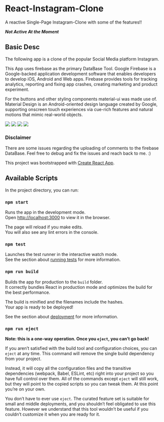 
# React-Instagram-Clone
A reactive Single-Page Instagram-Clone with some of the features!!

***Not Active At the Moment***

## Basic Desc
The following app is a clone of the popular Social Media platform Instagram. 

This App uses firebase as the primary DataBase Tool. 
Google Firebase is a Google-backed application development software that enables developers to develop iOS, Android and Web apps. Firebase provides tools for tracking analytics, reporting and fixing app crashes, creating marketing and product experiment.

For the buttons and other styling components material-ui was made use of. 
Material Design is an Android-oriented design language created by Google, supporting onscreen touch experiences via cue-rich features and natural motions that mimic real-world objects.

![](Images/1.jpg) ![](Images/2.jpg) ![](Images/3.jpg) ![](Images/4.jpg)

### Disclaimer 

There are some issues regarding the uploading of comments to the firebase DataBase. Feel free to debug and fix the issues and reach back to me. :)


This project was bootstrapped with [Create React App](https://github.com/facebook/create-react-app).

## Available Scripts

In the project directory, you can run:


### `npm start`

Runs the app in the development mode.<br />
Open [http://localhost:3000](http://localhost:3000) to view it in the browser.

The page will reload if you make edits.<br />
You will also see any lint errors in the console.

### `npm test`

Launches the test runner in the interactive watch mode.<br />
See the section about [running tests](https://facebook.github.io/create-react-app/docs/running-tests) for more information.

### `npm run build`

Builds the app for production to the `build` folder.<br />
It correctly bundles React in production mode and optimizes the build for the best performance.

The build is minified and the filenames include the hashes.<br />
Your app is ready to be deployed!

See the section about [deployment](https://facebook.github.io/create-react-app/docs/deployment) for more information.

### `npm run eject`

**Note: this is a one-way operation. Once you `eject`, you can’t go back!**

If you aren’t satisfied with the build tool and configuration choices, you can `eject` at any time. This command will remove the single build dependency from your project.

Instead, it will copy all the configuration files and the transitive dependencies (webpack, Babel, ESLint, etc) right into your project so you have full control over them. All of the commands except `eject` will still work, but they will point to the copied scripts so you can tweak them. At this point you’re on your own.

You don’t have to ever use `eject`. The curated feature set is suitable for small and middle deployments, and you shouldn’t feel obligated to use this feature. However we understand that this tool wouldn’t be useful if you couldn’t customize it when you are ready for it.